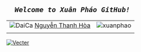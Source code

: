 ##  **_`   Welcome to Xuân Pháo GitHub!   `_**
|  | |
| :---: | :---: |
| ![DaiCa](https://user-images.githubusercontent.com/83102917/224762789-b8ded563-bcf5-4d1c-b0f4-dc3300b00cd3.png) <a href="https://www.youtube.com/channel/UCxvQ4j_oWcUrUkGbHWs4dLw" target="_blank"> Nguyễn Thanh Hòa</a> | ![xuanphao](https://user-images.githubusercontent.com/83102917/224962770-85b5a06c-e271-4cb8-84ce-f5c203e5452f.svg) |
| | |




<a href="https://www.youtube.com/channel/UCxvQ4j_oWcUrUkGbHWs4dLw" target="_blank">
 <img src="https://user-images.githubusercontent.com/83102917/225055660-5705930f-50cb-43db-87ad-40a3bbfd10e4.svg" alt="Vecter" />
</a>
